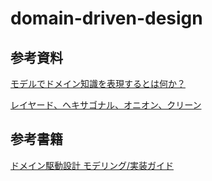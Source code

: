 # domain-driven-design

## 参考資料
[モデルでドメイン知識を表現するとは何か？](https://little-hands.hatenablog.com/entry/2017/10/04/201201)

[レイヤード、ヘキサゴナル、オニオン、クリーン](https://little-hands.hatenablog.com/entry/2017/10/04/231743)

## 参考書籍
[ドメイン駆動設計 モデリング/実装ガイド](https://little-hands.booth.pm/items/1835632)
